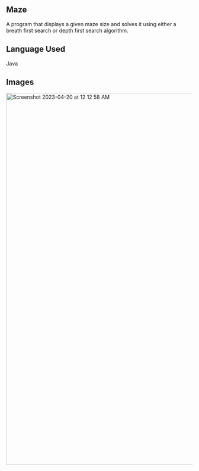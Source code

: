 ## Maze

A program that displays a given maze size and solves it using either a breath first search or depth first search algorithm.

## Language Used

Java

## Images

<img width="1000" alt="Screenshot 2023-04-20 at 12 12 58 AM" src="https://github.com/jpnortonwastaken/Maze/assets/132861519/d4040805-c1aa-479e-a493-61467ba19180">
